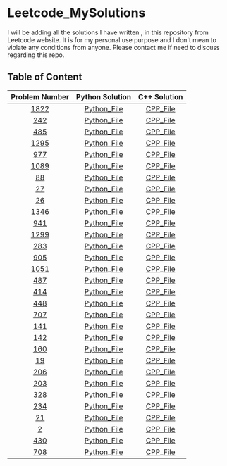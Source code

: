 # Leetcode_MySolutions
I will be adding all the solutions I have written , in this repository from Leetcode website. It is for my personal use purpose and I don't mean to violate any conditions from anyone. Please contact me if need to discuss regarding this repo. 

##  Table of Content

| Problem Number | Python Solution | C++ Solution	|
| :-------------:| :-------------: | :------------: |
| [1822](https://leetcode.com/problems/sign-of-the-product-of-an-array/)| [Python_File](1822_Sign_of_the_Product_of_an_Array/Python_Sol.py)|[CPP_File](1822_Sign_of_the_Product_of_an_Array/CPP_Sol.cpp) |         
| [242](https://leetcode.com/problems/valid-anagram/)| [Python_File](242_Valid_Anagram/Python_Sol.py)|[CPP_File](242_Valid_Anagram/CPP_Sol.cpp) |  
| [485](https://leetcode.com/problems/max-consecutive-ones/) | [Python_File](485_Max_Consecutive_Ones/Python_Sol.py) | [CPP_File](485_Max_Consecutive_Ones/CPP_Sol.cpp) |  
| [1295](https://leetcode.com/problems/find-numbers-with-even-number-of-digits/) | [Python_File](1295_Find_Numbers_with_Even_Number_of_Digits/Python_Sol.py) | [CPP_File](1295_Find_Numbers_with_Even_Number_of_Digits/CPP_Sol.cpp) |  
| [977](https://leetcode.com/problems/squares-of-a-sorted-array/) | [Python_File](977_Squares_of_a_Sorted_Array/Python_Sol.py) | [CPP_File](977_Squares_of_a_Sorted_Array/CPP_Sol.cpp) |  
| [1089](https://leetcode.com/problems/duplicate-zeros/) | [Python_File](1089_Duplicate_Zeros/Python_Sol.py) | [CPP_File](1089_Duplicate_Zeros/CPP_Sol.cpp) |  
| [88](https://leetcode.com/problems/merge-sorted-array/) | [Python_File](88_Merge_Sorted_Array/Python_Sol.py) | [CPP_File](88_Merge_Sorted_Array/CPP_Sol.cpp) |   
| [27](https://leetcode.com/problems/remove-element/) | [Python_File](27_Remove_Element/Python_Sol.py) | [CPP_File](27_Remove_Element/CPP_Sol.cpp) | 
| [26](https://leetcode.com/problems/remove-duplicates-from-sorted-array/) | [Python_File](26_Remove_Duplicates_from_Sorted_Array/Python_Sol.py) | [CPP_File](26_Remove_Duplicates_from_Sorted_Array/CPP_Sol.cpp) |   
| [1346](https://leetcode.com/problems/check-if-n-and-its-double-exist/) | [Python_File](1346_Check_If_N_and_Its_Double_Exist/Python_Sol.py) | [CPP_File](1346_Check_If_N_and_Its_Double_Exist/CPP_Sol.cpp) |
| [941](https://leetcode.com/problems/valid-mountain-array/) | [Python_File](941_Valid_Mountain_Array/Python_Sol.py) | [CPP_File](941_Valid_Mountain_Array/CPP_Sol.cpp) |
| [1299](https://leetcode.com/problems/replace-elements-with-greatest-element-on-right-side/) | [Python_File](1299_Replace_Elements_with_Greatest_Element_on_Right_Side/Python_Sol.py) | [CPP_File](1299_Replace_Elements_with_Greatest_Element_on_Right_Side/CPP_Sol.cpp) |
| [283](https://leetcode.com/problems/move-zeroes/) | [Python_File](283_Move_Zeroes/Python_Sol.py) | [CPP_File](283_Move_Zeroes/CPP_Sol.cpp) |
| [905](https://leetcode.com/problems/sort-array-by-parity/) | [Python_File](905_Sort_Array_By_Parity/Python_Sol.py) | [CPP_File](905_Sort_Array_By_Parity/CPP_Sol.cpp) |
| [1051](https://leetcode.com/problems/height-checker/) | [Python_File](1051_Height_Checker/Python_Sol.py) | [CPP_File](1051_Height_Checker/CPP_Sol.cpp) |
| [487](https://leetcode.com/problems/max-consecutive-ones-ii/) | [Python_File](487_Max_Consecutive_Ones_II/Python_Sol.py) | [CPP_File](487_Max_Consecutive_Ones_II/CPP_Sol.cpp) |
| [414](https://leetcode.com/problems/third-maximum-number/) | [Python_File](414_Third_Maximum_Number/Python_Sol.py) | [CPP_File](414_Third_Maximum_Number/CPP_Sol.cpp) |
| [448](https://leetcode.com/problems/find-all-numbers-disappeared-in-an-array/) | [Python_File](448_Find_All_Numbers_Disappeared_in_an_Array/Python_Sol.py) | [CPP_File](448_Find_All_Numbers_Disappeared_in_an_Array/CPP_Sol.cpp) |
| [707](https://leetcode.com/problems/design-linked-list/) | [Python_File](707_Design_Linked_List/Python_Sol.py) | [CPP_File](707_Design_Linked_List/CPP_Sol.cpp) |
| [141](https://leetcode.com/problems/linked-list-cycle/) | [Python_File](141_Linked_List_Cycle/Python_Sol.py) | [CPP_File](141_Linked_List_Cycle/CPP_Sol.cpp) |
| [142](https://leetcode.com/problems/linked-list-cycle-ii/) | [Python_File](142_Linked_List_Cycle_II/Python_Sol.py) | [CPP_File](142_Linked_List_Cycle_II/CPP_Sol.cpp) |
| [160](https://leetcode.com/problems/intersection-of-two-linked-lists/) | [Python_File](160_Intersection_of_Two_Linked_Lists/Python_Sol.py) | [CPP_File](160_Intersection_of_Two_Linked_Lists/CPP_Sol.cpp) |
| [19](https://leetcode.com/problems/remove-nth-node-from-end-of-list/) | [Python_File](19_Remove_Nth_Node_From_End_of_List/Python_Sol.py) | [CPP_File](19_Remove_Nth_Node_From_End_of_List/CPP_Sol.cpp) |
| [206](https://leetcode.com/problems/reverse-linked-list) | [Python_File](206_Reverse_Linked_List/Python_Sol.py) | [CPP_File](206_Reverse_Linked_List/CPP_Sol.cpp) |
| [203](https://leetcode.com/problems/remove-linked-list-elements) | [Python_File](203_Remove_Linked_List_Elements/Python_Sol.py) | [CPP_File](203_Remove_Linked_List_Elements/CPP_Sol.cpp) |
| [328](https://leetcode.com/problems/odd-even-linked-list) | [Python_File](328_Odd_Even_Linked_List/Python_Sol.py) | [CPP_File](328_Odd_Even_Linked_List/CPP_Sol.cpp) |
| [234](https://leetcode.com/problems/palindrome-linked-list) | [Python_File](234_Palindrome_Linked_List/Python_Sol.py) | [CPP_File](234_Palindrome_Linked_List/CPP_Sol.cpp) |
| [21](https://leetcode.com/problems/merge-two-sorted-lists) | [Python_File](21_Merge_Two_Sorted_Lists/Python_Sol.py) | [CPP_File](21_Merge_Two_Sorted_Lists/CPP_Sol.cpp) |
| [2](https://leetcode.com/problems/add-two-numbers/) | [Python_File](2_Add_Two_Numbers/Python_Sol.py) | [CPP_File](2_Add_Two_Numbers/CPP_Sol.cpp) |
| [430](https://leetcode.com/problems/flatten-a-multilevel-doubly-linked-list) | [Python_File](430_Flatten_a_Multilevel_Doubly_Linked_List/Python_Sol.py) | [CPP_File](430_Flatten_a_Multilevel_Doubly_Linked_List/CPP_Sol.cpp) |
| [708](https://leetcode.com/problems/insert-into-a-sorted-circular-linked-list/) | [Python_File](708_Insert_into_a_Sorted_Circular_Linked_List/Python_Sol.py) | [CPP_File](708_Insert_into_a_Sorted_Circular_Linked_List/CPP_Sol.cpp) |
